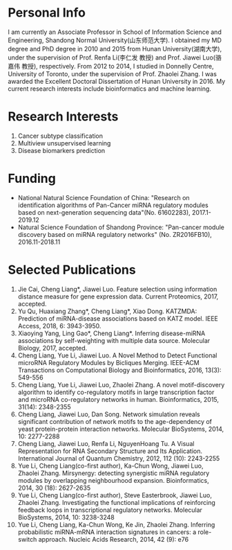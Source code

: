 # Personal Info
I am currently an Associate Professor in School of Information Science and Engineering, Shandong Normal University(山东师范大学). I obtained my MD degree and PhD degree in 2010 and 2015 from Hunan University(湖南大学), under the supervision of Prof. Renfa Li(李仁发 教授) and Prof. Jiawei Luo(骆嘉伟 教授), respectively. From 2012 to 2014, I studied in Donnelly Centre, University of Toronto, under the supervision of Prof. Zhaolei Zhang. I was awarded the Excellent Doctoral Dissertation of Hunan University in 2016. My current research interests include bioinformatics and machine learning. 

# Research Interests
1. Cancer subtype classification
2. Multiview unsupervised learning
3. Disease biomarkers prediction

# Funding
- National Natural Science Foundation of China: "Research on identification algorithms of Pan-Cancer miRNA regulatory modules based on next-generation sequencing data"(No. 61602283), 2017.1-2019.12
- Natural Science Foundation of Shandong Province: "Pan-cancer module discovery based on miRNA regulatory networks" (No. ZR2016FB10), 2016.11-2018.11

# Selected Publications
1.	Jie Cai, Cheng Liang*, Jiawei Luo. Feature selection using information distance measure for gene expression data. Current Proteomics, 2017, accepted.
2.	Yu Qu, Huaxiang Zhang*, Cheng Liang*, Xiao Dong. KATZMDA: Prediction of miRNA-disease associations based on KATZ model. IEEE Access, 2018, 6: 3943-3950.
3.	Xiaoying Yang, Ling Gao*, Cheng Liang*. Inferring disease-miRNA associations by self-weighting with multiple data source. Molecular Biology, 2017, accepted.
4.	Cheng Liang, Yue Li, Jiawei Luo. A Novel Method to Detect Functional microRNA Regulatory Modules by Bicliques Merging. IEEE-ACM Transactions on Computational Biology and Bioinformatics, 2016, 13(3): 549-556
5.	Cheng Liang, Yue Li, Jiawei Luo, Zhaolei Zhang. A novel motif-discovery algorithm to identify co-regulatory motifs in large transcription factor and microRNA co-regulatory networks in human. Bioinformatics, 2015, 31(14): 2348-2355
6.	Cheng Liang, Jiawei Luo, Dan Song. Network simulation reveals significant contribution of network motifs to the age-dependency of yeast protein-protein interaction networks. Molecular BioSystems, 2014, 10: 2277-2288
7.	Cheng Liang, Jiawei Luo, Renfa Li, NguyenHoang Tu. A Visual Representation for RNA Secondary Structure and Its Application. International Journal of Quantum Chemistry, 2012, 112 (10): 2243-2255
8.	Yue Li, Cheng Liang(co-first author), Ka-Chun Wong, Jiawei Luo, Zhaolei Zhang. Mirsynergy: detecting synergistic miRNA regulatory modules by overlapping neighbourhood expansion. Bioinformatics, 2014, 30 (18): 2627-2635
9.	Yue Li, Cheng Liang(co-first author), Steve Easterbrook, Jiawei Luo, Zhaolei Zhang. Investigating the functional implications of reinforcing feedback loops in transcriptional regulatory networks. Molecular BioSystems, 2014, 10: 3238-3248
10.	Yue Li, Cheng Liang, Ka-Chun Wong, Ke Jin, Zhaolei Zhang. Inferring probabilistic miRNA-mRNA interaction signatures in cancers: a role-switch approach. Nucleic Acids Research, 2014, 42 (9): e76
